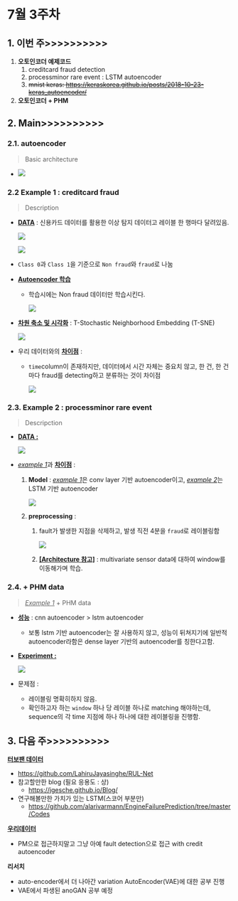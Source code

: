 # 7월 3주차

## 1. 이번 주>>>>>>>>>>

1. **오토인코더 예제코드**
   1. creditcard fraud detection
   2. processminor rare event : LSTM autoencoder
   3. ~~mnist keras: https://keraskorea.github.io/posts/2018-10-23-keras_autoencoder/~~
2. **오토인코더 + PHM**



## 2. Main>>>>>>>>>>

### 2.1. autoencoder

> Basic architecture

- ![](https://github.com/ydy8989/PHM_Study/blob/master/pic/architecture.png)





### 2.2 Example 1 : creditcard fraud

> Description

- **<u>DATA</u>** : 신용카드 데이터를 활용한 이상 탐지 데이터고 레이블 한 행마다 달려있음.

  ![](https://github.com/ydy8989/PHM_Study/blob/master/pic/creditdata1.PNG)

  ![](https://github.com/ydy8989/PHM_Study/blob/master/pic/creditdata2.PNG)

- `Class 0`과 `Class 1`을 기준으로 `Non fraud`와 `fraud`로 나눔

- <u>**Autoencoder 학습**</u>

  - 학습시에는 Non fraud 데이터만 학습시킨다. 

    ![](https://github.com/ydy8989/PHM_Study/blob/master/pic/ano.PNG)

- **<u>차원 축소 및 시각화</u>** : T-Stochastic Neighborhood Embedding (T-SNE)

  ![](https://github.com/ydy8989/PHM_Study/blob/master/pic/tsne.png)

- 우리 데이터와의 **<u>차이점</u>** : 

  - `time`column이 존재하지만, 데이터에서 시간 자체는 중요치 않고, 한 건, 한 건마다 fraud를 detecting하고 분류하는 것이 차이점

    ![](https://github.com/ydy8989/PHM_Study/blob/master/pic/creditlabel.PNG)





### 2.3. Example 2 : processminor rare event

> Descripction

- **<u>DATA :</u>**

  ![](https://github.com/ydy8989/PHM_Study/blob/master/pic/processminordata.png)

- <u>*example 1*</u>과 **<u>차이점</u>** :

  1. **Model** : <u>*example 1*</u>은 conv layer 기반 autoencoder이고, <u>*example 2*</u>는 LSTM 기반 autoencoder

     ![](https://github.com/ydy8989/PHM_Study/blob/master/pic/lstmauto.png)

  2. **preprocessing** : 

     1. fault가 발생한 지점을 삭제하고, 발생 직전 4분을 `fraud`로 레이블링함

        ![](https://github.com/ydy8989/PHM_Study/blob/master/pic/shifting.png)

     2. **<u>[Architecture 참고]</u>** : multivariate sensor data에 대하여 window를 이동해가며 학습.

        
  
### 2.4. + PHM data

> *<u>Example 1</u>* + PHM data

- **<u>성능</u>** : cnn autoencoder > lstm autoencoder 

  - 보통 lstm 기반 autoencoder는 잘 사용하지 않고, 성능이 뒤쳐지기에 일반적 autoencoder라함은 dense layer 기반의 autoencoder를 칭한다고함.

- **<u>Experiment :</u>**

  ![](https://github.com/ydy8989/PHM_Study/blob/master/pic/fail_img.png)

- 문제점 : 
  - 레이블링 명확히하지 않음.
  - 확인하고자 하는 `window` 하나 당 레이블 하나로 matching 해야하는데, sequence의 각 time 지점에 하나 하나에 대한 레이블링을 진행함. 





## 3. 다음 주>>>>>>>>>>

**<u>터보팬 데이터</u>**

- https://github.com/LahiruJayasinghe/RUL-Net
- 참고할만한 blog (필요 응용도 : 상)
  - https://jgesche.github.io/Blog/
- 연구해볼만한 가치가 있는 LSTM(스코어 부분만)
  - https://github.com/alarivarmann/EngineFailurePrediction/tree/master/Codes

**<u>우리데이터</u>**

- PM으로 접근하지말고 그냥 아예 fault detection으로 접근 with credit autoencoder

**리서치**

- auto-encoder에서 더 나아간 variation AutoEncoder(VAE)에 대한 공부 진행
- VAE에서 파생된 anoGAN 공부 예정